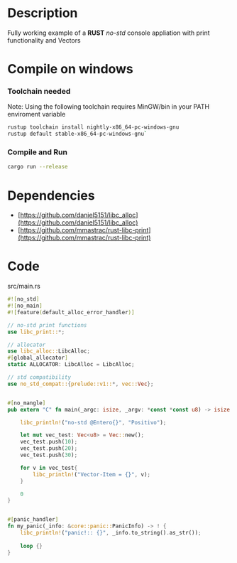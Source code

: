 # Description
Fully working example of a **RUST**  _no-std_ console appliation  with print functionality and  Vectors

# Compile on windows

### Toolchain needed
Note: Using the following toolchain requires MinGW/bin in your PATH enviroment variable

```sh
rustup toolchain install nightly-x86_64-pc-windows-gnu
rustup default stable-x86_64-pc-windows-gnu`
```

### Compile and Run
```sh
cargo run --release
```


# Dependencies
- [https://github.com/daniel5151/libc_alloc](https://github.com/daniel5151/libc_alloc) 
- [https://github.com/mmastrac/rust-libc-print](https://github.com/mmastrac/rust-libc-print)


# Code
src/main.rs

```rust
#![no_std]
#![no_main]
#![feature(default_alloc_error_handler)]

// no-std print functions
use libc_print::*;

// allocator
use libc_alloc::LibcAlloc;
#[global_allocator]
static ALLOCATOR: LibcAlloc = LibcAlloc;

// std compatibility
use no_std_compat::{prelude::v1::*, vec::Vec};


#[no_mangle]
pub extern "C" fn main(_argc: isize, _argv: *const *const u8) -> isize {

    libc_println!("no-std @Entero{}", "Positivo");

    let mut vec_test: Vec<u8> = Vec::new();
    vec_test.push(10);
    vec_test.push(20);
    vec_test.push(30);

    for v in vec_test{
        libc_println!("Vector-Item = {}", v);
    }

    0
}


#[panic_handler]
fn my_panic(_info: &core::panic::PanicInfo) -> ! {
    libc_println!("panic!:: {}", _info.to_string().as_str());
    
    loop {}
}
```

